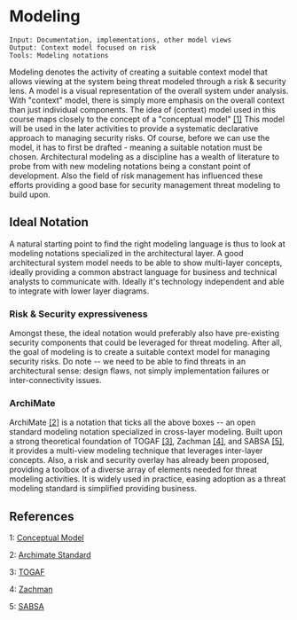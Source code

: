 # Modeling

```
Input: Documentation, implementations, other model views
Output: Context model focused on risk
Tools: Modeling notations
```

Modeling denotes the activity of creating a suitable context model that allows viewing at the system being threat modeled through a risk & security lens.
A model is a visual representation of the overall system under analysis.
With "context" model, there is simply more emphasis on the overall context than just individual components.
The idea of (context) model used in this course maps closely to the concept of a "conceptual model" [[1]](#references)
This model will be used in the later activities to provide a systematic declarative approach to managing security risks.
Of course, before we can use the model, it has to first be drafted - meaning a suitable notation must be chosen.
Architectural modeling as a discipline has a wealth of literature to probe from with new modeling notations being a constant point of development.
Also the field of risk management has influenced these efforts providing a good base for security management threat modeling to build upon.


## Ideal Notation
A natural starting point to find the right modeling language is thus to look at modeling notations specialized in the architectural layer.
A good architectural system model needs to be able to show multi-layer concepts, ideally providing a common abstract language for business and technical analysts to communicate with.
Ideally it's technology independent and able to integrate with lower layer diagrams.


### Risk & Security expressiveness
Amongst these, the ideal notation would preferably also have pre-existing security components that could be  leveraged for threat modeling.
After all, the goal of modeling is to create a suitable context model for managing security risks.
Do note -- we need to be able to find threats in an architectural sense: design flaws, not simply implementation failures or inter-connectivity issues.

### ArchiMate
ArchiMate [[2]](#references) is a notation that ticks all the above boxes -- an open standard modeling notation specialized in cross-layer modeling.
Built upon a strong theoretical foundation of TOGAF [[3]](#references), Zachman [[4]](#references), and SABSA [[5]](#references), it provides a multi-view modeling technique that leverages inter-layer concepts.
Also, a risk and security overlay has already been proposed, providing a toolbox of a diverse array of elements needed for threat modeling activities.
It is widely used in practice, easing adoption as a threat modeling standard is simplified providing business.

## References

1: [Conceptual Model](https://en.wikipedia.org/wiki/Conceptual_model)

2: [Archimate Standard](https://pubs.opengroup.org/architecture/archimate3-doc/)

3: [TOGAF](https://www.opengroup.org/togaf)

4: [Zachman](https://www.zachman.com/images/ZI_PIcs/ZF3.0.jpg)

5: [SABSA](https://sabsa.org/)
